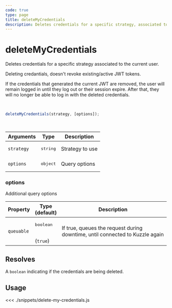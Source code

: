 ```yaml
---
code: true
type: page
title: deleteMyCredentials
description: Deletes credentials for a specific strategy, associated to the current user
---
```


# deleteMyCredentials

Deletes credentials for a specific strategy associated to the current user.

Deleting credantials, doesn't revoke existing/active JWT tokens.

If the credentials that generated the current JWT are removed, the user will remain logged in until they log out or their session expire. After that, they will no longer be able to log in with the deleted credentials.

<br/>

```js
deleteMyCredentials(strategy, [options]);
```

<br/>

| Arguments  | Type              | Description     |
| ---------- | ----------------- | --------------- |
| `strategy` | <pre>string</pre> | Strategy to use |
| `options`  | <pre>object</pre> | Query options   |

### options

Additional query options

| Property   | Type<br/>(default)              | Description                                                                  |
| ---------- | ------------------------------- | ---------------------------------------------------------------------------- |
| `queuable` | <pre>boolean</pre><br/>(`true`) | If true, queues the request during downtime, until connected to Kuzzle again |

## Resolves

A `boolean` indicating if the credentials are being deleted.

## Usage

<<< ./snippets/delete-my-credentials.js
